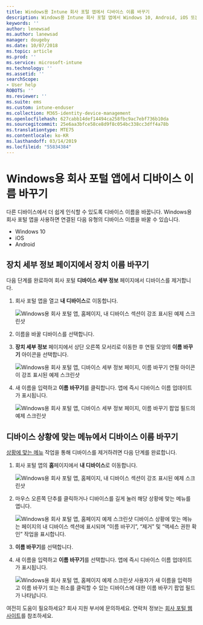 ```yaml
---
title: Windows용 Intune 회사 포털 앱에서 디바이스 이름 바꾸기
description: Windows용 Intune 회사 포털 앱에서 Windows 10, Android, iOS 또는 Microsoft HoloLens 디바이스 편집 및 이름 바꾸기
keywords: ''
author: lenewsad
ms.author: lanewsad
manager: dougeby
ms.date: 10/07/2018
ms.topic: article
ms.prod: ''
ms.service: microsoft-intune
ms.technology: ''
ms.assetid: ''
searchScope:
- User help
ROBOTS: ''
ms.reviewer: ''
ms.suite: ems
ms.custom: intune-enduser
ms.collection: M365-identity-device-management
ms.openlocfilehash: 627cabb14def14494ca258fbc9ac7ebf736b10da
ms.sourcegitcommit: 25e6aa3bfce58ce8d9f8c054bc338cc3dff4a78b
ms.translationtype: MTE75
ms.contentlocale: ko-KR
ms.lasthandoff: 03/14/2019
ms.locfileid: "55834384"
---
```

# <a name="rename-device-from-the-company-portal-app-for-windows"></a>Windows용 회사 포털 앱에서 디바이스 이름 바꾸기
다른 디바이스에서 더 쉽게 인식할 수 있도록 디바이스 이름을 바꿉니다. Windows용 회사 포털 앱을 사용하면 연결된 다음 유형의 디바이스 이름을 바꿀 수 있습니다.  
* Windows 10
* iOS
* Android  

## <a name="rename-device-from-device-details-page"></a>**장치 세부 정보** 페이지에서 장치 이름 바꾸기  
다음 단계를 완료하여 회사 포털 **디바이스 세부 정보** 페이지에서 디바이스를 제거합니다. 

1. 회사 포털 앱을 열고 **내 디바이스**로 이동합니다.  

    ![Windows용 회사 포털 앱, 홈페이지, 내 디바이스 섹션이 강조 표시된 예제 스크린샷](./media/1809_CheckAccess_Context_Select_Device.png)  
2. 이름을 바꿀 디바이스를 선택합니다.
3. **장치 세부 정보** 페이지에서 상단 오른쪽 모서리로 이동한 후 연필 모양의 **이름 바꾸기** 아이콘을 선택합니다.  

     ![Windows용 회사 포털 앱, 디바이스 세부 정보 페이지, 이름 바꾸기 연필 아이콘이 강조 표시된 예제 스크린샷](./media/1809_Rename_CPapp_Windows_icon.png) 
4. 새 이름을 입력하고 **이름 바꾸기**를 클릭합니다. 앱에 즉시 디바이스 이름 업데이트가 표시됩니다.  

     ![Windows용 회사 포털 앱, 디바이스 세부 정보 페이지, 이름 바꾸기 팝업 필드의 예제 스크린샷](./media/1808_RenameApp_Popup.png)  

## <a name="rename-device-from-device-context-menu"></a>디바이스 상황에 맞는 메뉴에서 디바이스 이름 바꾸기  
[상황에 맞는 메뉴](https://docs.microsoft.com//windows/uwp/design/controls-and-patterns/menus) 작업을 통해 디바이스를 제거하려면 다음 단계를 완료합니다.  

1. 회사 포털 앱의 **홈**페이지에서 **내 디바이스**로 이동합니다.

    ![Windows용 회사 포털 앱, 홈페이지, 내 디바이스 섹션이 강조 표시된 예제 스크린샷](./media/1809_CheckAccess_Context_Select_Device.png)  
2. 마우스 오른쪽 단추를 클릭하거나 디바이스를 길게 눌러 해당 상황에 맞는 메뉴를 엽니다.  

    ![Windows용 회사 포털 앱, 홈페이지 예제 스크린샷 디바이스 상황에 맞는 메뉴는 페이지의 **내 디바이스** 섹션에 표시되며 “이름 바꾸기”, “제거” 및 “액세스 권한 확인” 작업을 표시합니다.](./media/1809_DeviceContextMenu_Windows_CP.png)    
3. **이름 바꾸기**를 선택합니다.  
4. 새 이름을 입력하고 **이름 바꾸기**를 선택합니다. 앱에 즉시 디바이스 이름 업데이트가 표시됩니다.  

     ![Windows용 회사 포털 앱, 홈페이지 예제 스크린샷 사용자가 새 이름을 입력하고 이름 바꾸기 또는 취소를 클릭할 수 있는 디바이스에 대한 이름 바꾸기 팝업 필드가 나타납니다.](./media/1808_RenameApp_Popup.png)  

여전히 도움이 필요하세요? 회사 지원 부서에 문의하세요. 연락처 정보는 [회사 포털 웹 사이트](https://go.microsoft.com/fwlink/?linkid=2010980)를 참조하세요.

